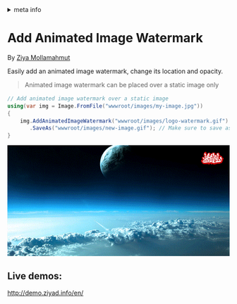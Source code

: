 <!-- meta tags details, will be assigned to meta tags inside header by js -->
<div id="meta-info">
<details><summary>meta info</summary>

> * Title: <i id="md-title">LazZiya.ImageResize - Add Animated Image Watermark</i>
> * Keywords: <i id="md-keywords">asp.net-core, image, resize, crop, scale, text watermark, animated, gif</i>
> * Description: <i id="md-description">Image resizing tool for .Net applications to resize images and add text/image watermark, Supports most common image types including animated gif.</i>
> * Author: <i id="md-author">Ziya Mollamahmut</i>
> * Date: <i id="md-date">22-Feb-2021</i>
> * Image: <i id="md-image">https://github.com/LazZiya/Docs/raw/master/LazZiya.ImageResize/v4.1/images/lazziya-imageresize-logo.png</i>
> * Image-alt: <i id="md-image-alt">LazZiya.ImageResize Logo</i>
> * Version: <i id="md-version">v4.1</i>

</details>
</div>

# Add Animated Image Watermark

By [Ziya Mollamahmut](https://github.com/LazZiya)

Easily add an animated image watermark, change its location and opacity.

> Animated image watermark can be placed over a static image only

````csharp
// Add animated image watermark over a static image
using(var img = Image.FromFile("wwwroot/images/my-image.jpg"))
{
    img.AddAnimatedImageWatermark("wwwroot/images/logo-watermark.gif")
       .SaveAs("wwwroot/images/new-image.gif"); // Make sure to save as gif
}
````

![Static Image - Animated Watermark](https://github.com/LazZiya/Docs/raw/master/LazZiya.ImageResize/v4.1/images/static-image-animated-image-watermark.gif)

## Live demos:
http://demo.ziyad.info/en/

[1]:https://github.com/LazZiya/ImageResize/blob/master/LazZiya.ImageResize/ImageWatermarkOptions.cs